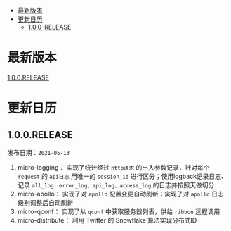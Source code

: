 - [最新版本](#%E6%9C%80%E6%96%B0%E7%89%88%E6%9C%AC)
- [更新日历](#%E6%9B%B4%E6%96%B0%E6%97%A5%E5%8E%86)
  - [1.0.0-RELEASE](#100release)


# 最新版本

[1.0.0.RELEASE](#100release)

# 更新日历


## 1.0.0.RELEASE

发布日期：`2021-05-13`

1. micro-logging： 实现了统计经过 `http请求` 的出入参数记录，针对每个 `request` 的 `api日志` 用唯一的 `session_id` 进行区分；使用logback记录日志、记录 `all_log、error_log、api_log、access_log` 的日志并按照天做切分
2. micro-apollo： 实现了对 `apollo` 配置变更自动刷新；实现了对 `apollo` 日志级别调整后自动刷新
3. micro-qconf： 实现了从 `qconf` 中获取服务器列表，供给 `ribbon` 远程调用
3. micro-distribute： 利用 Twitter 的 Snowflake 算法实现分布式ID
